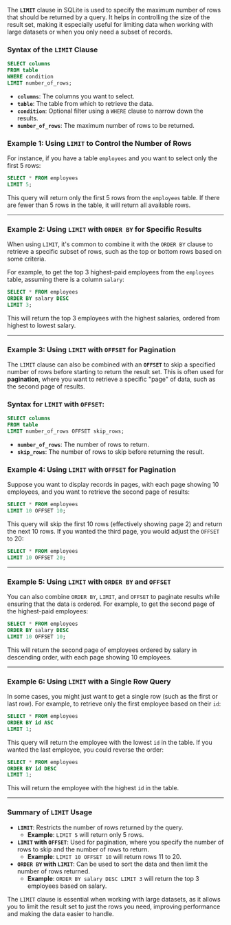 The **`LIMIT`** clause in SQLite is used to specify the maximum number of rows that should be returned by a query. It helps in controlling the size of the result set, making it especially useful for limiting data when working with large datasets or when you only need a subset of records.

### Syntax of the `LIMIT` Clause

```sql
SELECT columns
FROM table
WHERE condition
LIMIT number_of_rows;
```

- **`columns`**: The columns you want to select.
- **`table`**: The table from which to retrieve the data.
- **`condition`**: Optional filter using a `WHERE` clause to narrow down the results.
- **`number_of_rows`**: The maximum number of rows to be returned.

### Example 1: Using `LIMIT` to Control the Number of Rows

For instance, if you have a table `employees` and you want to select only the first 5 rows:

```sql
SELECT * FROM employees
LIMIT 5;
```

This query will return only the first 5 rows from the `employees` table. If there are fewer than 5 rows in the table, it will return all available rows.

---

### Example 2: Using `LIMIT` with `ORDER BY` for Specific Results

When using `LIMIT`, it's common to combine it with the `ORDER BY` clause to retrieve a specific subset of rows, such as the top or bottom rows based on some criteria.

For example, to get the top 3 highest-paid employees from the `employees` table, assuming there is a column `salary`:

```sql
SELECT * FROM employees
ORDER BY salary DESC
LIMIT 3;
```

This will return the top 3 employees with the highest salaries, ordered from highest to lowest salary.

---

### Example 3: Using `LIMIT` with `OFFSET` for Pagination

The `LIMIT` clause can also be combined with an **`OFFSET`** to skip a specified number of rows before starting to return the result set. This is often used for **pagination**, where you want to retrieve a specific "page" of data, such as the second page of results.

### Syntax for `LIMIT` with `OFFSET`:

```sql
SELECT columns
FROM table
LIMIT number_of_rows OFFSET skip_rows;
```

- **`number_of_rows`**: The number of rows to return.
- **`skip_rows`**: The number of rows to skip before returning the result.

### Example 4: Using `LIMIT` with `OFFSET` for Pagination

Suppose you want to display records in pages, with each page showing 10 employees, and you want to retrieve the second page of results:

```sql
SELECT * FROM employees
LIMIT 10 OFFSET 10;
```

This query will skip the first 10 rows (effectively showing page 2) and return the next 10 rows. If you wanted the third page, you would adjust the `OFFSET` to 20:

```sql
SELECT * FROM employees
LIMIT 10 OFFSET 20;
```

---

### Example 5: Using `LIMIT` with `ORDER BY` and `OFFSET`

You can also combine `ORDER BY`, `LIMIT`, and `OFFSET` to paginate results while ensuring that the data is ordered. For example, to get the second page of the highest-paid employees:

```sql
SELECT * FROM employees
ORDER BY salary DESC
LIMIT 10 OFFSET 10;
```

This will return the second page of employees ordered by salary in descending order, with each page showing 10 employees.

---

### Example 6: Using `LIMIT` with a Single Row Query

In some cases, you might just want to get a single row (such as the first or last row). For example, to retrieve only the first employee based on their `id`:

```sql
SELECT * FROM employees
ORDER BY id ASC
LIMIT 1;
```

This query will return the employee with the lowest `id` in the table. If you wanted the last employee, you could reverse the order:

```sql
SELECT * FROM employees
ORDER BY id DESC
LIMIT 1;
```

This will return the employee with the highest `id` in the table.

---

### Summary of `LIMIT` Usage

- **`LIMIT`**: Restricts the number of rows returned by the query.
  - **Example**: `LIMIT 5` will return only 5 rows.
- **`LIMIT` with `OFFSET`**: Used for pagination, where you specify the number of rows to skip and the number of rows to return.
  - **Example**: `LIMIT 10 OFFSET 10` will return rows 11 to 20.
- **`ORDER BY` with `LIMIT`**: Can be used to sort the data and then limit the number of rows returned.
  - **Example**: `ORDER BY salary DESC LIMIT 3` will return the top 3 employees based on salary.

The `LIMIT` clause is essential when working with large datasets, as it allows you to limit the result set to just the rows you need, improving performance and making the data easier to handle.
